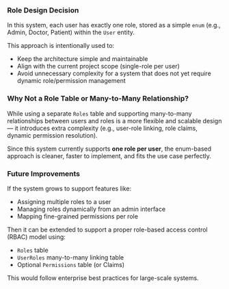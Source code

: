 ### Role Design Decision

In this system, each user has exactly one role, stored as a simple `enum` (e.g., Admin, Doctor, Patient) within the `User` entity.

This approach is intentionally used to:

- Keep the architecture simple and maintainable
- Align with the current project scope (single-role per user)
- Avoid unnecessary complexity for a system that does not yet require dynamic role/permission management

### Why Not a Role Table or Many-to-Many Relationship?

While using a separate `Roles` table and supporting many-to-many relationships between users and roles is a more flexible and scalable design — it introduces extra complexity (e.g., user-role linking, role claims, dynamic permission resolution).

Since this system currently supports **one role per user**, the enum-based approach is cleaner, faster to implement, and fits the use case perfectly.

### Future Improvements

If the system grows to support features like:

- Assigning multiple roles to a user
- Managing roles dynamically from an admin interface
- Mapping fine-grained permissions per role

Then it can be extended to support a proper role-based access control (RBAC) model using:

- `Roles` table
- `UserRoles` many-to-many linking table
- Optional `Permissions` table (or Claims)

This would follow enterprise best practices for large-scale systems.
